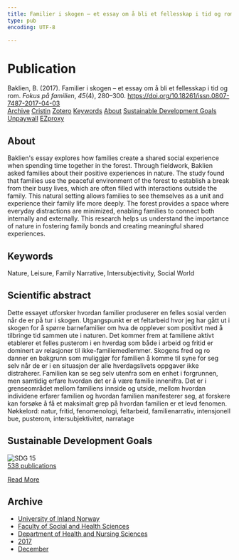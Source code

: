 ```yaml
---
title: Familier i skogen – et essay om å bli et fellesskap i tid og rom
type: pub
encoding: UTF-8

---
```

<h1>Publication</h1>
<article id="csl-bib-container-9WF4FHSN" class="csl-bib-container">
  <div class="csl-bib-body"> <div class="csl-entry">Baklien, B. (2017). Familier i skogen – et essay om å bli et fellesskap i tid og rom. <i>Fokus på familien</i>, <i>45</i>(4), 280–300. <a href="https://doi.org/10.18261/issn.0807-7487-2017-04-03">https://doi.org/10.18261/issn.0807-7487-2017-04-03</a></div> </div>
  <div class="csl-bib-buttons">
    <a href="#taxonomy-article-9WF4FHSN" alt="archive" class="csl-bib-button">Archive</a>
    <a href="https://app.cristin.no/results/show.jsf?id=1523068" alt="Cristin" class="csl-bib-button">Cristin</a>
    <a href="http://zotero.org/groups/5881554/items/9WF4FHSN" alt="Zotero" class="csl-bib-button">Zotero</a>
    <a href="#keywords-article-9WF4FHSN" alt="keywords" class="csl-bib-button">Keywords</a>
    <a href="#about-article-9WF4FHSN" alt="about_pub" class="csl-bib-button">About</a>
    <a href="#sdg-article-9WF4FHSN" alt="sdg" class="csl-bib-button">Sustainable Development Goals</a>
    <a href="https://hdl.handle.net/11250/2485526" alt="Unpaywall" class="csl-bib-button">Unpaywall</a>
    <a href="https://hdl.handle.net/11250/2485526" alt="EZproxy" class="csl-bib-button">EZproxy</a>
  </div>
  <div id="csl-bib-meta-container-9WF4FHSN"></div>
</article>
<div id="csl-bib-meta-9WF4FHSN" class="csl-bib-meta">
  <article id="about-article-9WF4FHSN" class="about_pub-article">
    <h1>About</h1>
    Baklien's essay explores how families create a shared social experience when spending time together in the forest. Through fieldwork, Baklien asked families about their positive experiences in nature. The study found that families use the peaceful environment of the forest to establish a break from their busy lives, which are often filled with interactions outside the family. This natural setting allows families to see themselves as a unit and experience their family life more deeply. The forest provides a space where everyday distractions are minimized, enabling families to connect both internally and externally. This research helps us understand the importance of nature in fostering family bonds and creating meaningful shared experiences.
  </article>
  <article id="keywords-article-9WF4FHSN" class="keywords-article">
    <h1>Keywords</h1>
    Nature, Leisure, Family Narrative, Intersubjectivity, Social World
  </article>
  <article id="abstract-article-9WF4FHSN" class="abstract-article">
    <h1>Scientific abstract</h1>
    Dette essayet utforsker hvordan familier produserer en felles sosial verden når de er på 
tur i skogen. Utgangspunkt er et feltarbeid hvor jeg har gått ut i skogen for å spørre 
barnefamilier om hva de opplever som positivt med å tilbringe tid sammen ute i naturen. 
Det kommer frem at familiene aktivt etablerer et felles pusterom i en hverdag som både i 
arbeid og fritid er dominert av relasjoner til ikke-familiemedlemmer. Skogens fred og ro 
danner en bakgrunn som muliggjør for familien å komme til syne for seg selv når de er i 
en situasjon der alle hverdagslivets oppgaver ikke distraherer. Familien kan se seg selv 
utenfra som en enhet i forgrunnen, men samtidig erfare hvordan det er å være familie 
innenifra. Det er i grenseområdet mellom familiens innside og utside, mellom hvordan 
individene erfarer familien og hvordan familien manifesterer seg, at forskere kan forsøke 
å få et maksimalt grep på hvordan familien er et levd fenomen. 
Nøkkelord: natur, fritid, fenomenologi, feltarbeid, familienarrativ, intensjonell bue, 
pusterom, intersubjektivitet, narratage
  </article>
  <article id="sdg-article-9WF4FHSN" class="sdg-article">
    <h1>Sustainable Development Goals</h1>
    <div class="sdg-container"><div id="sdg15" class="sdg">
        <img src="{{< params subfolder >}}images/sdg/sdg15_en.png" class="image" alt="SDG 15">
        <div class="sdg-overlay">
          <a href="/en/archive/?key=?sdg=15#archive" class="sdg-publication-count"><span>538</span> publications</a>
          <p><a href="https://sdgs.un.org/goals/goal15" class="sdg-read-more">Read More</a></p>
        </div>
      </div></div>
  </article>
  <article id="taxonomy-article-9WF4FHSN" class="taxonomy-article">
    <h1>Archive</h1>
    <ul>
      <li>
        <a href="/en/archive/?key=3DCRN523">University of Inland Norway</a>
      </li>
      <li>
        <a href="/en/archive/?key=IDKFS3MX">Faculty of Social and Health Sciences</a>
      </li>
      <li>
        <a href="/en/archive/?key=GTV4ECMZ">Department of Health and Nursing Sciences</a>
      </li>
      <li>
        <a href="/en/archive/?key=QV2QKSDS">2017</a>
      </li>
      <li>
        <a href="/en/archive/?key=QINBWVSR">December</a>
      </li>
    </ul>
  </article>
</div>
